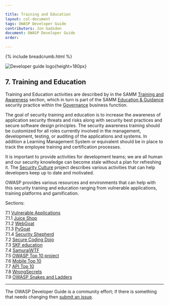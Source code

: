 ```yaml
---

title: Training and Education
layout: col-document
tags: OWASP Developer Guide
contributors: Jon Gadsden
document: OWASP Developer Guide
order:

---
```


{% include breadcrumb.html %}

![Developer guide logo](../../assets/images/dg_logo.png "OWASP Developer Guide"){height=180px}

## 7. Training and Education

Training and Education activities are described by in the SAMM [Training and Awareness][sammgegta] section,
which in turn is part of the SAMM [Education & Guidance][sammgeg] security practice
within the [Governance][sammg] business function.

The goal of security training and education is to increase the awareness of application security threats and risks
along with security best practices and secure software design principles.
The security awareness training should be customized for all roles currently involved in the management,
development, testing, or auditing of the applications and systems.
In addition a Learning Management System or equivalent should be in place to track
the employee training and certification processes.

It is important to provide activities for development teams;
we are all human and our security knowledge can become stale without a plan for refreshing it.
The [Security Culture][cultureacts] project describes various activities that can help developers
keep up to date and motivated.

OWASP provides various resources and environments that can help with this security training and education
ranging from vulnerable applications, training platforms and gamification.

Sections:

7.1 [Vulnerable Applications](#vulnerable-applications)  
7.1.1 [Juice Shop](#juice-shop)  
7.1.2 [WebGoat](#webgoat)  
7.1.3 [PyGoat](#pygoat)  
7.1.4 [Security Shepherd](#security-shepherd)  
7.2 [Secure Coding Dojo](#secure-coding-dojo)  
7.3 [SKF education](#skf-education)  
7.4 [SamuraiWTF](#samuraiwtf)  
7.5 [OWASP Top 10 project](#owasp-top-ten-project)  
7.6 [Mobile Top 10](#mobile-top-ten)  
7.7 [API Top 10](#api-top-ten)  
7.8 [WrongSecrets](#wrongsecrets)  
7.9 [OWASP Snakes and Ladders](#owasp-snakes-and-ladders)  

----

The OWASP Developer Guide is a community effort; if there is something that needs changing then [submit an issue][issue0900].

[cultureacts]: https://owasp.org/www-project-security-culture/stable/5-Activities/
[issue0900]: https://github.com/OWASP/www-project-developer-guide/issues/new?labels=enhancement&template=request.md&title=Update:%2009-training-education/00-toc
[sammg]: https://owaspsamm.org/model/governance/
[sammgeg]: https://owaspsamm.org/model/governance/education-and-guidance/
[sammgegta]: https://owaspsamm.org/model/governance/education-and-guidance/stream-a/
